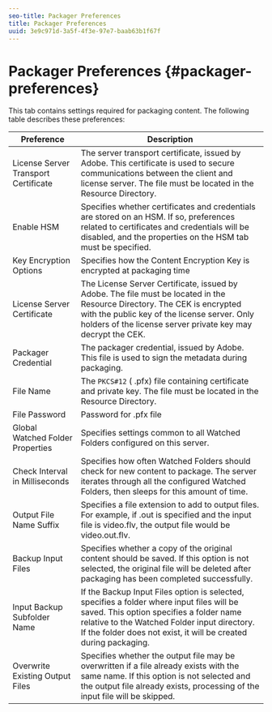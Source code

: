 ```yaml
---
seo-title: Packager Preferences
title: Packager Preferences
uuid: 3e9c971d-3a5f-4f3e-97e7-baab63b1f67f
---
```


# Packager Preferences {#packager-preferences}

This tab contains settings required for packaging content. The following table describes these preferences: 

| Preference | Description |
|--- |--- |
|License Server Transport Certificate|The server transport certificate, issued by Adobe. This certificate is used to secure communications between the client and license server. The file must be located in the Resource Directory.|
|Enable HSM|Specifies whether certificates and credentials are stored on an HSM. If so, preferences related to certificates and credentials will be disabled, and the properties on the HSM tab must be specified.|
|Key Encryption Options|Specifies how the Content Encryption Key is encrypted at packaging time|
|License Server Certificate|The License Server Certificate, issued by Adobe. The file must be located in the Resource Directory. The CEK is encrypted with the public key of the license server. Only holders of the license server private key may decrypt the CEK.|
|Packager Credential|The packager credential, issued by Adobe. This file is used to sign the metadata during packaging.|
|File Name|The `PKCS#12` ( .pfx) file containing certificate and private key. The file must be located in the  Resource Directory.|
|File Password|Password for  .pfx file|
|Global Watched Folder Properties|Specifies settings common to all Watched Folders configured on this server.|
|Check Interval in Milliseconds|Specifies how often Watched Folders should check for new content to package. The server iterates through all the configured Watched Folders, then sleeps for this amount of time.|
|Output File Name Suffix|Specifies a file extension to add to output files. For example, if  .out is specified and the input file is  video.flv, the output file would be  video.out.flv.|
|Backup Input Files|Specifies whether a copy of the original content should be saved. If this option is not selected, the original file will be deleted after packaging has been completed successfully.|
|Input Backup Subfolder Name|If the Backup Input Files option is selected, specifies a folder where input files will be saved. This option specifies a folder name relative to the Watched Folder input directory. If the folder does not exist, it will be created during packaging.|
|Overwrite Existing Output Files|Specifies whether the output file may be overwritten if a file already exists with the same name. If this option is not selected and the output file already exists, processing of the input file will be skipped.|
